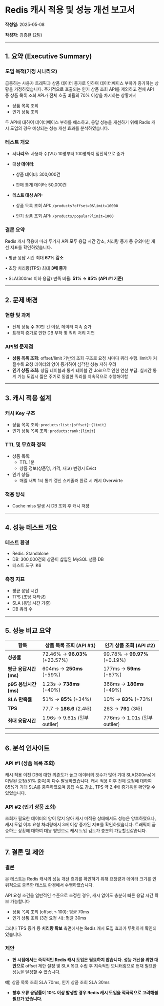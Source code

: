 # Redis 캐시 적용 및 성능 개선 보고서

**작성일:** 2025-05-08

**작성자:** 김종완 (2팀)

---

## 1. 요약 (Executive Summary)

### 도입 목적(가정 시나리오)

급증하는 사용자 트래픽과 상품 데이터 증가로 인하여 데이터베이스 부하가 증가하는 상황을 가정하였습니다. 
주기적으로 호출되는 인기 상품 조회 API를 제외하고 전체 API 중 상품 목록 조회 API가 전체 호출 비율의 70% 이상을 차지하는 상황에서 

- 상품 목록 조회
- 인기 상품 조회

두 API에 대하여 데이터베이스 부하를 해소하고, 응답 성능을 개선하기 위해 Radis 캐시 도입의 경우 예상되는 성능 개선 효과를 분석하였습니다.

### 테스트 개요

- **시나리오:** 사용자 수(VU) 10명부터 100명까지 점진적으로 증가
- **대상 데이터:**
    
    • 상품 데이터: 300,000건
    
    • 판매 통계 데이터: 50,000건
    
- **테스트 대상 API:**
    
    • 상품 목록 조회 API: `/products?offset=0&limit=10000`
    
    • 인기 상품 조회 API: `/products/popular?limit=1000`
    

### 결론 요약

Redis 캐시 적용에 따라 두가지 API 모두 응답 시간 감소, 처리량 증가 등 유의미한 개선 지표를 확인하였습니다.

• 평균 응답 시간 최대 **67% 감소**

• 초당 처리량(TPS) 최대 **3배 증가**

• SLA(300ms 이하 응답) 만족 비율: **51% → 85% (API #1 기준)**

---

## 2. 문제 배경

### 현황 및 과제

- 전체 상품 수 30만 건 이상, 데이터 지속 증가
- 트래픽 증가로 인한 DB 부하 및 쿼리 처리 지연

### API별 문제점

- **상품 목록 조회:** offset/limit 기반의 조회 구조로 요청 시마다 쿼리 수행. limit가 커질수록 요청 데이터의 양이 증기하여 심각한 성능 저하 우려
- **인기 상품 조회:** 상품 테이블과 통계 테이블 간 Join으로 인한 연산 부담. 실시간 통계 기능 도입시 짧은 주기로 동일한 쿼리를 지속적으로 수행해야함

---

## 3. 캐시 적용 설계

### 캐시 Key 구조

- 상품 목록 조회: `products:list:{offset}:{limit}`
- 인기 상품 목록 조회: `products:rank:{limit}`

### TTL 및 무효화 정책

- 상품 목록:
    - TTL 1분
    - 상품 정보(상품명, 가격, 재고) 변경시 Evict
- 인기 상품:
    - 매일 새벽 1시 통계 갱신 스케줄러 완료 시 캐시 Overwirte

### 적용 방식

- Cache miss 발생 시 DB 조회 후 캐시 저장

---

## 4. 성능 테스트 개요

### 테스트 환경

- Redis: Standalone
- DB: 300,000건의 상품이 삽입된 MySQL 샘플 DB
- 테스트 도구: K6

### 측정 지표

- 평균 응답 시간
- TPS (초당 처리량)
- SLA (응답 시간 기준)
- DB 쿼리 수

---

## 5. 성능 비교 요약

| 항목 | 상품 목록 조회 (API #1) | 인기 상품 조회 (API #2) |
| --- | --- | --- |
| **성공률** | 72.46% → **96.03%** (+23.57%) | 99.78% → **99.97%** (+0.19%) |
| **평균 응답시간(ms)** | 604ms → **250ms** (-59%) | 177ms → **59ms** (-67%) |
| **p95 응답시간(ms)** | 1.23s → **738ms** (-40%) | 368ms → **186ms** (-49%) |
| **SLA 만족률** | 51% → **85%** (+34%) | 10% → **83%** (+73%) |
| **TPS** | 77.7 → **186.6** (2.4배) | 263 → **791** (3배) |
| **최대 응답시간** | 1.96s → 9.61s (일부 outlier) | 776ms → 1.01s (일부 outlier) |

---

## 6. 분석 인사이트

### API #1 (상품 목록 조회)

캐시 적용 이전 DB에 대한 의존도가 높고 데이터의 갯수가 많아 기대 SLA(300ms)에 미달된 요청(51% 충족)이 다수 발생하였습니다. 캐시 적용 이후 전체 요청에 대하여 85%가 기대 SLA를 충족하였으며 응답 속도 감소, TPS 약 2.4배 증가등을 확인할 수 있었습니다.

### API #2 (인기 상품 조회)

조회가 필요한 데이터의 양이 많지 않아 캐시 미적용 상태에서도 성능은 양호하였으나, 캐시 도입 이후 요청 처리량에서 3배 이상 증가된 지표를 확인하였습니다. 트래픽이 급증하는 상황에 대하여 대응 방안으로 캐시 도입 검토가 충분히 가능할것같습니다.

---

## 7. 결론 및 제안

### 결론

본 테스트는 Redis 캐시의 성능 개선 효과를 확인하기 위해 요청량과 데이터 크기를 인위적으로 증폭한 테스트 환경에서 수행하였습니다.

API 요청 조건을 일반적인 수준으로 조정한 경우, 캐시 없이도 충분히 빠른 응답 시간 확보 가능합니다

- 상품 목록 조회 (offset ≤ 100): 평균 70ms
- 인기 상품 조회 (3건 요청 시): 평균 30ms

그러나 TPS 증가 등 **처리량 확보** 측면에서는 Redis 캐시 도입 효과가 뚜렷하게 확인되었습니다.

### 제안

- **현 시점에서는 즉각적인 Redis 캐시 도입은 필요하지 않습니다. 
성능 개선을 위한 대안으로** offset 제한 설정 및 SLA 목표 수립 후 지속적인 모니터링으로 현재 필요한
성능을 달성할 수 있습니다.

예) 상품 목록 조회 SLA 70ms, 인기 상품 조회 SLA 30ms

- **향후 오류 응답률이 10% 이상 발생할 경우 Redis 캐시 도입을 적극적으로 고려해볼 필요가 있습니다.**